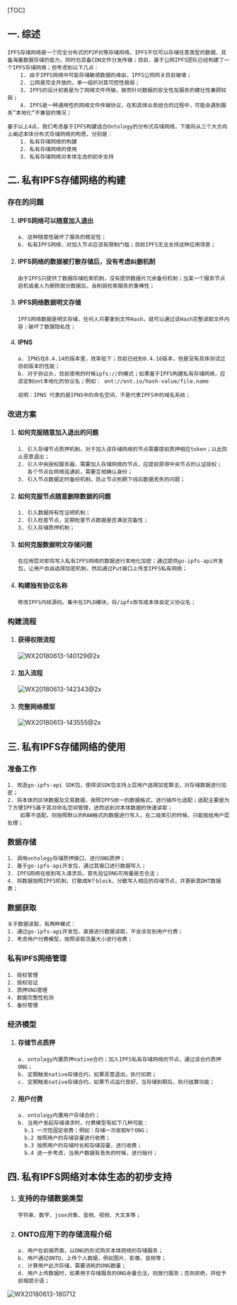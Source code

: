 [TOC]

## 一. 综述

```
IPFS存储网络是一个完全分布式的P2P对等存储网络，IPFS不仅可以存储任意类型的数据、具备海量数据存储的能力，同时也具备CDN文件分发传输；目前，基于公网IPFS团队已经构建了一个IPFS存储网络；但考虑到以下几点：
	1. 由于IPFS网络中可能存储敏感数据的缘由，IPFS公网网关目前被墙；
	2. 公网是完全开放的，单一组织对其可控性极弱；
	3. IPFS的设计初衷是为了网络文件传输，故而针对数据的安全性及服务的健壮性兼顾较弱；
	4. IPFS是一种通用性的网络文件传输协议，在和具体业务结合的过程中，可能会遇到服务”本地化“不兼容的情况；

基于以上4点，我们考虑基于IPFS构建适合Ontology的分布式存储网络，下面将从三个大方向上阐述本体分布式存储网络的构思，分别是：
	1. 私有存储网络的构建
	2. 私有存储网络的使用
	3. 私有存储网络对本体生态的初步支持
```



## 二. 私有IPFS存储网络的构建

### 存在的问题

1. #### IPFS网络可以随意加入退出

   ```
   a. 这种随意性破坏了服务的稳定性；
   b. 私有IPFS网络，对加入节点应该有限制门槛；目前IPFS无法支持这种应用场景；
   ```

2. #### IPFS网络的数据被打散存储后，没有考虑纠删机制

   ```
   由于IPFS只提供了数据存储检索机制，没有提供数据片冗余备份机制；当某一个服务节点宕机或者人为删除部分数据后，会削弱检索服务的鲁棒性；
   ```

3. #### IPFS网络数据明文存储

   ```
   IPFS网络数据是明文存储，任何人只要拿到文件Hash，就可以通过该Hash完整读取文件内容；破坏了数据隐私性；
   ```

4. #### IPNS

   ```
   a. IPNS在0.4.14的版本里，效率低下；目前已经到0.4.16版本，但是没有具体测试过目前版本的性能；
   b. 对于协议头，目前使用的时候ipfs://的模式；如果基于IPFS构建私有存储网络，应该定制ont本地化的协议名；例如： ont://ont.io/hash-value/file.name
   
   说明：IPNS 代表的是IPNS中的命名空间，不是代表IPFS中的域名系统；
   ```

   

### 改进方案

1. #### 如何克服随意加入退出的问题

   ```
   1. 引入存储节点质押机制，对于加入该存储网络的节点需要提前质押相应token；以此防止恶意退出；
   2. 引入中央授权服务器，需要加入存储网络的节点，应提前获得中央节点的认证授权；
      各个节点在网络连通前，需要互相确认身份；
   3. 引入节点数据定时备份机制，防止节点到期下线后数据丢失的问题；
   ```

   

2. #### 如何克服节点随意删除数据的问题

   ```
   1. 引入数据持有性证明机制；
   2. 引入检查节点，定期检查节点数据是否满足完备性；
   3. 引入存储质押机制；
   ```

   

3. #### 如何克服数据明文存储问题

   ```
   在应用层对即将写入私有IPFS网络的数据进行本地化加密；通过提供go-ipfs-api开发包，让用户自由选择加密机制，然后通过Put接口上传至IPFS私有网络；
   ```

   

4. #### 构建独有协议名称

   ```
   修改IPFS内核源码，集中在IPLD模块，将/ipfs改写成本体自定义协议名；
   ```

   

### 构建流程

1. #### 获得权限流程

   ![WX20180613-140129@2x](../../PIC/WX20180613-140129@2x.png)

2. #### 加入流程

   ![WX20180613-142343@2x](../../PIC/WX20180613-142343@2x.png)

3. #### 完整网络模型

   ![WX20180613-143555@2x](../../PIC/WX20180613-143555@2x.png)



## 三. 私有IPFS存储网络的使用

### 准备工作

```
1. 改造go-ipfs-api SDK包，使得该SDK包支持上层用户选择加密算法，对存储数据进行加密；
2. 将本体的区块数据及交易数据，按照IPFS统一的数据格式，进行插件化适配；适配主要是为了方便IPFS基于其对命名空间管理，进而达到对本体数据的快速读取；
	如果不适配，则按照默认的RAW格式的数据进行写入，在二级索引的时候，只能抛给用户层处理；
```

### 数据存储

```
1. 调用ontology存储质押接口，进行ONG质押；
2. 基于go-ipfs-api开发包，通过其接口进行数据写入；
3. IPFS网络在收到写入请求后，首先验证ONG可用量是否合法；
4. 将数据按照IPFS机制，打散成N个block，分散写入相应的存储节点，并更新其DHT数据表；
```

### 数据获取

```
关于数据读取，有两种模式：
1. 通过go-ipfs-api开发包，直接进行数据读取，不会涉及到用户付费；
2. 考虑用户付费模型，按照读取流量大小进行收费；
```

### 私有IPFS网络管理

```
1. 授权管理
2. 授权验证
3. 质押ONG管理
4. 数据完整性检测
5. 备份管理
```

### 经济模型

1. #### 存储节点质押

   ```
   a. ontology内置质押native合约；加入IPFS私有存储网络的节点，通过该合约质押ONG；
   b. 定期触发native存储合约，如果恶意退出，执行扣款；
   c. 定期触发native存储合约，如果节点运行良好，当存储到期后，执行结算功能；
   ```

2. #### 用户付费

   ```
   a. ontology内置用户存储合约；
   b. 当用户发起存储请求时，付费模型有如下几种可能：
     b.1 一次性固定收费；例如：存储一次收取N个ONG；
     b.2 按照用户的存储容量进行收费；
     b.3 按照用户的存储时长和存储容量，进行收费；
     b.4 进一步考虑，当用户数据有丢失的时候，进行赔付；
   ```



## 四. 私有IPFS网络对本体生态的初步支持

1. ### 支持的存储数据类型

   ```
   字符串、数字、json对象、音频、视频、大文本等；
   ```

2. ### ONTO应用下的存储流程介绍

   ```
   a. 用户在前端界面，以ONG的形式购买本体网络的存储服务；
   b. 用户通过ONTO，上传个人数据，例如图片、影像、音频等；
   c. 计算用户此次存储，需要消耗的ONG数量；
   d. 用户上传数据时，如果用于存储服务的ONG余量合法，则放行服务；否则拒绝，并给予前端提示语；
   ```

![WX20180613-180712](../../PIC/WX20180613-180712.png)